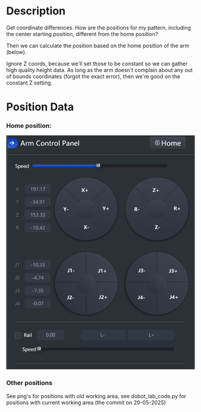 # Description

Get coordinate differences. How are the positions for my pattern, including the center starting 
position, different from the home position?

Then we can calculate the position based on the home position of the arm (below).

Ignore Z coords, because we'll set those to be constant so we can gather high quality height data. 
As long as the arm doesn't complain about any out of bounds coordinates (forgot the exact error),
then we're good on the constant Z setting.

# Position Data

### Home position:

![img.png](img.png)

### Other positions

See png's for positions with old working area, see dobot_lab_code.py for positions with current working area (the commit on 20-05-2025)
